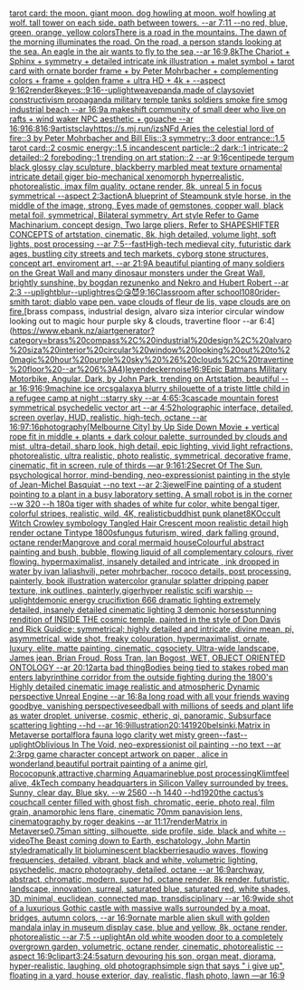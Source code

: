 [tarot card: the moon. giant moon. dog howling at moon. wolf howling at wolf. tall tower on each side. path between towers. --ar 7:11 --no red, blue, green, orange, yellow colors](https://www.ebank.nz/aiartgenerator?category=tarot%20card%3A%20the%20moon.%20giant%20moon.%20dog%20howling%20at%20moon.%20wolf%20howling%20at%20wolf.%20tall%20tower%20on%20each%20side.%20path%20between%20towers.%20--ar%207%3A11%20--no%20red%2C%20blue%2C%20green%2C%20orange%2C%20yellow%20colors)[There is a road in the mountains. The dawn of the morning illuminates the road. On the road, a person stands looking at the sea. An eagle in the air wants to fly to the sea,--ar 16:9,8k](https://www.ebank.nz/aiartgenerator?category=There%20is%20a%20road%20in%20the%20mountains.%20The%20dawn%20of%20the%20morning%20illuminates%20the%20road.%20On%20the%20road%2C%20a%20person%20stands%20looking%20at%20the%20sea.%20An%20eagle%20in%20the%20air%20wants%20to%20fly%20to%20the%20sea%2C--ar%2016%3A9%2C8k)[The Chariot + Sphinx + symmetry + detailed intricate ink illustration + malet symbol + tarot card with ornate border frame + by Peter Mohrbacher + complementing colors + frame + golden frame + ultra HD + 4k + --aspect 9:16](https://www.ebank.nz/aiartgenerator?category=The%20Chariot%20%2B%20Sphinx%20%2B%20symmetry%20%2B%20detailed%20intricate%20ink%20illustration%20%2B%20malet%20symbol%20%2B%20tarot%20card%20with%20ornate%20border%20frame%20%2B%20by%20Peter%20Mohrbacher%20%2B%20complementing%20colors%20%2B%20frame%20%2B%20golden%20frame%20%2B%20ultra%20HD%20%2B%204k%20%2B%20--aspect%209%3A16)[2](https://www.ebank.nz/aiartgenerator?category=2)[render](https://www.ebank.nz/aiartgenerator?category=render)[8k](https://www.ebank.nz/aiartgenerator?category=8k)[eyes::](https://www.ebank.nz/aiartgenerator?category=eyes%3A%3A)[9:16](https://www.ebank.nz/aiartgenerator?category=9%3A16)[--uplight](https://www.ebank.nz/aiartgenerator?category=--uplight)[weave](https://www.ebank.nz/aiartgenerator?category=weave)[panda,made of clay](https://www.ebank.nz/aiartgenerator?category=panda%2Cmade%20of%20clay)[soviet constructivism propaganda military temple tanks soldiers smoke fire smog industrial beach --ar 16:9](https://www.ebank.nz/aiartgenerator?category=soviet%20constructivism%20propaganda%20military%20temple%20tanks%20soldiers%20smoke%20fire%20smog%20industrial%20beach%20--ar%2016%3A9)[a makeshift community of small deer who live on rafts + wind waker NPC aesthetic + gouache --ar 16:9](https://www.ebank.nz/aiartgenerator?category=a%20makeshift%20community%20of%20small%20deer%20who%20live%20on%20rafts%20%2B%20wind%20waker%20NPC%20aesthetic%20%2B%20gouache%20--ar%2016%3A9)[16:8](https://www.ebank.nz/aiartgenerator?category=16%3A8)[16:9](https://www.ebank.nz/aiartgenerator?category=16%3A9)[artists](https://www.ebank.nz/aiartgenerator?category=artists)[clay](https://www.ebank.nz/aiartgenerator?category=clay)[https://s.mj.run/izsNFd  Aries the celestial lord of fire::3 by Peter Mohrbacher and Bill Elis::3 symmetry::3 door entrance::1.5 tarot card::2 cosmic energy::1.5 incandescent particle::2 dark::1 intricate::2 detailed::2 foreboding::1 trending on art station::2 --ar 9:16](https://www.ebank.nz/aiartgenerator?category=https%3A//s.mj.run/izsNFd%20%20Aries%20the%20celestial%20lord%20of%20fire%3A%3A3%20by%20Peter%20Mohrbacher%20and%20Bill%20Elis%3A%3A3%20symmetry%3A%3A3%20door%20entrance%3A%3A1.5%20tarot%20card%3A%3A2%20cosmic%20energy%3A%3A1.5%20incandescent%20particle%3A%3A2%20dark%3A%3A1%20intricate%3A%3A2%20detailed%3A%3A2%20foreboding%3A%3A1%20trending%20on%20art%20station%3A%3A2%20--ar%209%3A16)[centipede tergum black glossy clay sculpture, blackberry marbled meat texture ornamental intricate detail giger bio-mechanical xenomorph  hyperrealistic, photorealistic, imax film quality, octane render, 8k, unreal 5 in focus symmetrical --aspect 2:3](https://www.ebank.nz/aiartgenerator?category=centipede%20tergum%20black%20glossy%20clay%20sculpture%2C%20blackberry%20marbled%20meat%20texture%20ornamental%20intricate%20detail%20giger%20bio-mechanical%20xenomorph%20%20hyperrealistic%2C%20photorealistic%2C%20imax%20film%20quality%2C%20octane%20render%2C%208k%2C%20unreal%205%20in%20focus%20symmetrical%20--aspect%202%3A3)[action](https://www.ebank.nz/aiartgenerator?category=action)[A blueprint of Steampunk style horse,   in the middle of the image,   strong, Eyes made of gemstones, copper wall, black metal foil, symmetrical,  Bilateral symmetry,  Art style Refer to Game Machinarium.  concept design, Two large pliers, Refer to SHAPESHIFTER CONCEPTS  of artstation, cinematic,  8k, high detailed,  volume light,  soft lights,  post processing    --ar 7:5](https://www.ebank.nz/aiartgenerator?category=A%20blueprint%20of%20Steampunk%20style%20horse%2C%20%20%20in%20the%20middle%20of%20the%20image%2C%20%20%20strong%2C%20Eyes%20made%20of%20gemstones%2C%20copper%20wall%2C%20black%20metal%20foil%2C%20symmetrical%2C%20%20Bilateral%20symmetry%2C%20%20Art%20style%20Refer%20to%20Game%20Machinarium.%20%20concept%20design%2C%20Two%20large%20pliers%2C%20Refer%20to%20SHAPESHIFTER%20CONCEPTS%20%20of%20artstation%2C%20cinematic%2C%20%208k%2C%20high%20detailed%2C%20%20volume%20light%2C%20%20soft%20lights%2C%20%20post%20processing%20%20%20%20--ar%207%3A5)[--fast](https://www.ebank.nz/aiartgenerator?category=--fast)[High-tech medieval city, futuristic dark ages, bustling city streets and tech markets, cyborg stone structures, concept art, enviroment art, --ar 21:9](https://www.ebank.nz/aiartgenerator?category=High-tech%20medieval%20city%2C%20futuristic%20dark%20ages%2C%20bustling%20city%20streets%20and%20tech%20markets%2C%20cyborg%20stone%20structures%2C%20concept%20art%2C%20enviroment%20art%2C%20--ar%2021%3A9)[A beautiful pianting of many soldiers on the Great Wall and many dinosaur monsters under the Great Wall, brightly sunshine, by bogdan rezunenko and Nekro and Hubert Robert --ar 2:3 --uplight](https://www.ebank.nz/aiartgenerator?category=A%20beautiful%20pianting%20of%20many%20soldiers%20on%20the%20Great%20Wall%20and%20many%20dinosaur%20monsters%20under%20the%20Great%20Wall%2C%20brightly%20sunshine%2C%20by%20bogdan%20rezunenko%20and%20Nekro%20and%20Hubert%20Robert%20--ar%202%3A3%20--uplight)[blur](https://www.ebank.nz/aiartgenerator?category=blur)[--uplight](https://www.ebank.nz/aiartgenerator?category=--uplight)[res](https://www.ebank.nz/aiartgenerator?category=res)[😉😘😈](https://www.ebank.nz/aiartgenerator?category=%F0%9F%98%89%F0%9F%98%98%F0%9F%98%88)[9:16](https://www.ebank.nz/aiartgenerator?category=9%3A16)[Classroom after school](https://www.ebank.nz/aiartgenerator?category=Classroom%20after%20school)[1080](https://www.ebank.nz/aiartgenerator?category=1080)[rider-smith tarot: diablo vape pen. vape clouds of fleur de lis, vape clouds are on fire.](https://www.ebank.nz/aiartgenerator?category=rider-smith%20tarot%3A%20diablo%20vape%20pen.%20vape%20clouds%20of%20fleur%20de%20lis%2C%20vape%20clouds%20are%20on%20fire.)[brass compass, industrial design, alvaro siza interior circular window looking out to magic hour purple sky & clouds, travertine floor --ar 6:4](https://www.ebank.nz/aiartgenerator?category=brass%20compass%2C%20industrial%20design%2C%20alvaro%20siza%20interior%20circular%20window%20looking%20out%20to%20magic%20hour%20purple%20sky%20%26%20clouds%2C%20travertine%20floor%20--ar%206%3A4)[leyendecker](https://www.ebank.nz/aiartgenerator?category=leyendecker)[noise](https://www.ebank.nz/aiartgenerator?category=noise)[16:9](https://www.ebank.nz/aiartgenerator?category=16%3A9)[Epic Batmans Military Motorbike, Angular, Dark, by John Park, trending on Artstation, beautiful --ar 16:9](https://www.ebank.nz/aiartgenerator?category=Epic%20Batmans%20Military%20Motorbike%2C%20Angular%2C%20Dark%2C%20by%20John%20Park%2C%20trending%20on%20Artstation%2C%20beautiful%20--ar%2016%3A9)[16:9](https://www.ebank.nz/aiartgenerator?category=16%3A9)[machine ice orcs](https://www.ebank.nz/aiartgenerator?category=machine%20ice%20orcs)[galaxy](https://www.ebank.nz/aiartgenerator?category=galaxy)[a blurry shilouette of a triste little child in a refugee camp at night ::starry sky --ar 4:6](https://www.ebank.nz/aiartgenerator?category=a%20blurry%20shilouette%20of%20a%20triste%20little%20child%20in%20a%20refugee%20camp%20at%20night%20%3A%3Astarry%20sky%20--ar%204%3A6)[5:3](https://www.ebank.nz/aiartgenerator?category=5%3A3)[cascade mountain forest symmetrical psychedelic vector art --ar 4:5](https://www.ebank.nz/aiartgenerator?category=cascade%20mountain%20forest%20symmetrical%20psychedelic%20vector%20art%20--ar%204%3A5)[2](https://www.ebank.nz/aiartgenerator?category=2)[holographic interface, detailed, screen overlay, HUD, realistic, high-tech, octane --ar 16:9](https://www.ebank.nz/aiartgenerator?category=holographic%20interface%2C%20detailed%2C%20screen%20overlay%2C%20HUD%2C%20realistic%2C%20high-tech%2C%20octane%20--ar%2016%3A9)[7:16](https://www.ebank.nz/aiartgenerator?category=7%3A16)[photography](https://www.ebank.nz/aiartgenerator?category=photography)[[Melbourne City] by Up Side Down Movie + vertical rope fit in middle + plants + dark colour palette, surrounded by clouds and mist, ultra-detail, sharp look, high detail, epic lighting, vivid light refractions, photorealistic, ultra realistic, photo realistic, symmetrical, decorative frame, cinematic, fit in screen, rule of thirds —ar 9:16](https://www.ebank.nz/aiartgenerator?category=%5BMelbourne%20City%5D%20by%20Up%20Side%20Down%20Movie%20%2B%20vertical%20rope%20fit%20in%20middle%20%2B%20plants%20%2B%20dark%20colour%20palette%2C%20surrounded%20by%20clouds%20and%20mist%2C%20ultra-detail%2C%20sharp%20look%2C%20high%20detail%2C%20epic%20lighting%2C%20vivid%20light%20refractions%2C%20photorealistic%2C%20ultra%20realistic%2C%20photo%20realistic%2C%20symmetrical%2C%20decorative%20frame%2C%20cinematic%2C%20fit%20in%20screen%2C%20rule%20of%20thirds%20%E2%80%94ar%209%3A16)[1:2](https://www.ebank.nz/aiartgenerator?category=1%3A2)[Secret Of The Sun, psychological horror, mind-bending, neo-expressionist painting in the style of Jean-Michel Basquiat --no text --ar 2:3](https://www.ebank.nz/aiartgenerator?category=Secret%20Of%20The%20Sun%2C%20psychological%20horror%2C%20mind-bending%2C%20neo-expressionist%20painting%20in%20the%20style%20of%20Jean-Michel%20Basquiat%20--no%20text%20--ar%202%3A3)[jewel](https://www.ebank.nz/aiartgenerator?category=jewel)[Fine painting of a student pointing to a plant in a busy laboratory setting. A small robot is in the corner --w 320 --h 180](https://www.ebank.nz/aiartgenerator?category=Fine%20painting%20of%20a%20student%20pointing%20to%20a%20plant%20in%20a%20busy%20laboratory%20setting.%20A%20small%20robot%20is%20in%20the%20corner%20--w%20320%20--h%20180)[a tiger with shades of white fur color, white bengal tiger, colorful stripes, realistic, wild, 4K, realistic](https://www.ebank.nz/aiartgenerator?category=a%20tiger%20with%20shades%20of%20white%20fur%20color%2C%20white%20bengal%20tiger%2C%20colorful%20stripes%2C%20realistic%2C%20wild%2C%204K%2C%20realistic)[buddhist punk planet](https://www.ebank.nz/aiartgenerator?category=buddhist%20punk%20planet)[8K](https://www.ebank.nz/aiartgenerator?category=8K)[Occult Witch Crowley symbology Tangled Hair Crescent moon realistic detail high render octane Tintype 1800s](https://www.ebank.nz/aiartgenerator?category=Occult%20Witch%20Crowley%20symbology%20Tangled%20Hair%20Crescent%20moon%20realistic%20detail%20high%20render%20octane%20Tintype%201800s)[fungus futurism, wired, dark falling ground, octane render](https://www.ebank.nz/aiartgenerator?category=fungus%20futurism%2C%20wired%2C%20dark%20falling%20ground%2C%20octane%20render)[Mangrove and coral mermaid house](https://www.ebank.nz/aiartgenerator?category=Mangrove%20and%20coral%20mermaid%20house)[Colourful abstract painting and bush, bubble, flowing liquid of all complementary colours, river flowing. hypermaximalist, insanely detailed and intricate , ink dropped in water by ivan laliashvili, peter mohrbacher, rococo details, post processing, painterly, book illustration watercolor granular splatter dripping paper texture, ink outlines, painterly,](https://www.ebank.nz/aiartgenerator?category=Colourful%20abstract%20painting%20and%20bush%2C%20bubble%2C%20flowing%20liquid%20of%20all%20complementary%20colours%2C%20river%20flowing.%20hypermaximalist%2C%20insanely%20detailed%20and%20intricate%20%2C%20ink%20dropped%20in%20water%20by%20ivan%20laliashvili%2C%20peter%20mohrbacher%2C%20rococo%20details%2C%20post%20processing%2C%20painterly%2C%20book%20illustration%20watercolor%20granular%20splatter%20dripping%20paper%20texture%2C%20ink%20outlines%2C%20painterly%2C)[giger](https://www.ebank.nz/aiartgenerator?category=giger)[hyper realistic scifi warship --uplight](https://www.ebank.nz/aiartgenerator?category=hyper%20realistic%20scifi%20warship%20--uplight)[demonic energy crucifixtion  666 dramatic lighting   extremely detailed, insanely  detailed cinematic lighting 3 demonic horses](https://www.ebank.nz/aiartgenerator?category=demonic%20energy%20crucifixtion%20%20666%20dramatic%20lighting%20%20%20extremely%20detailed%2C%20insanely%20%20detailed%20cinematic%20lighting%203%20demonic%20horses)[stunning rendition of INSIDE THE cosmic temple, painted in the style of Don Davis and Rick Guidice; symmetrical; highly detailed and intricate, divine mean, pi, asymmetrical, wide shot, freaky colouration, hypermaximalist, ornate, luxury, elite, matte painting, cinematic, cgsociety, Ultra-wide landscape, James jean, Brian Froud, Ross Tran, Ian Bogost, WET, OBJECT ORIENTED ONTOLOGY --ar 20:12](https://www.ebank.nz/aiartgenerator?category=stunning%20rendition%20of%20INSIDE%20THE%20cosmic%20temple%2C%20painted%20in%20the%20style%20of%20Don%20Davis%20and%20Rick%20Guidice%3B%20symmetrical%3B%20highly%20detailed%20and%20intricate%2C%20divine%20mean%2C%20pi%2C%20asymmetrical%2C%20wide%20shot%2C%20freaky%20colouration%2C%20hypermaximalist%2C%20ornate%2C%20luxury%2C%20elite%2C%20matte%20painting%2C%20cinematic%2C%20cgsociety%2C%20Ultra-wide%20landscape%2C%20James%20jean%2C%20Brian%20Froud%2C%20Ross%20Tran%2C%20Ian%20Bogost%2C%20WET%2C%20OBJECT%20ORIENTED%20ONTOLOGY%20--ar%2020%3A12)[art](https://www.ebank.nz/aiartgenerator?category=art)[a bad thing](https://www.ebank.nz/aiartgenerator?category=a%20bad%20thing)[Bodies being tied to stakes robed man enters labyrinthine corridor from the outside fighting during the 1800's Highly detailed cinematic image realistic and atmospheric Dynamic perspective Unreal Engine --ar 16:8](https://www.ebank.nz/aiartgenerator?category=Bodies%20being%20tied%20to%20stakes%20robed%20man%20enters%20labyrinthine%20corridor%20from%20the%20outside%20fighting%20during%20the%201800%27s%20Highly%20detailed%20cinematic%20image%20realistic%20and%20atmospheric%20Dynamic%20perspective%20Unreal%20Engine%20--ar%2016%3A8)[a long road with all your friends waving goodbye,  vanishing perspective](https://www.ebank.nz/aiartgenerator?category=a%20long%20road%20with%20all%20your%20friends%20waving%20goodbye%2C%20%20vanishing%20perspective)[seedball with millions of seeds and plant life as water droplet, universe, cosmic, etheric, qi, panoramic, Subsurface scattering lighting --hd --ar 16:9](https://www.ebank.nz/aiartgenerator?category=seedball%20with%20millions%20of%20seeds%20and%20plant%20life%20as%20water%20droplet%2C%20universe%2C%20cosmic%2C%20etheric%2C%20qi%2C%20panoramic%2C%20Subsurface%20scattering%20lighting%20--hd%20--ar%2016%3A9)[illustration](https://www.ebank.nz/aiartgenerator?category=illustration)[20:14](https://www.ebank.nz/aiartgenerator?category=20%3A14)[1920](https://www.ebank.nz/aiartgenerator?category=1920)[belsinki,](https://www.ebank.nz/aiartgenerator?category=belsinki%2C)[Matrix in Metaverse portal](https://www.ebank.nz/aiartgenerator?category=Matrix%20in%20Metaverse%20portal)[flora fauna logo clarity wet misty green](https://www.ebank.nz/aiartgenerator?category=flora%20fauna%20logo%20clarity%20wet%20misty%20green)[--fast](https://www.ebank.nz/aiartgenerator?category=--fast)[--uplight](https://www.ebank.nz/aiartgenerator?category=--uplight)[Oblivious In The Void, neo-expressionist oil painting --no text --ar 2:3](https://www.ebank.nz/aiartgenerator?category=Oblivious%20In%20The%20Void%2C%20neo-expressionist%20oil%20painting%20--no%20text%20--ar%202%3A3)[rpg game character concept artwork on paper , alice in wonderland,beautiful portrait painting of a anime girl, Rococopunk,attractive,charming Aquamarineblue,post processing](https://www.ebank.nz/aiartgenerator?category=rpg%20game%20character%20concept%20artwork%20on%20paper%20%2C%20alice%20in%20wonderland%2Cbeautiful%20portrait%20painting%20of%20a%20anime%20girl%2C%20Rococopunk%2Cattractive%2Ccharming%20Aquamarineblue%2Cpost%20processing)[Klimt](https://www.ebank.nz/aiartgenerator?category=Klimt)[feel alive, 4k](https://www.ebank.nz/aiartgenerator?category=feel%20alive%2C%204k)[Tech company headquarters in Silicon Valley surrounded by trees. Sunny, clear day. Blue sky. --w 2560 --h 1440 --hd](https://www.ebank.nz/aiartgenerator?category=Tech%20company%20headquarters%20in%20Silicon%20Valley%20surrounded%20by%20trees.%20Sunny%2C%20clear%20day.%20Blue%20sky.%20--w%202560%20--h%201440%20--hd)[1920](https://www.ebank.nz/aiartgenerator?category=1920)[the cactus’s couch](https://www.ebank.nz/aiartgenerator?category=the%20cactus%E2%80%99s%20couch)[call center filled with ghost fish, chromatic, eerie, photo real, film grain, anamorphic lens flare, cinematic 70mm panavision lens, cinematography by roger deakins --ar 11:17](https://www.ebank.nz/aiartgenerator?category=call%20center%20filled%20with%20ghost%20fish%2C%20chromatic%2C%20eerie%2C%20photo%20real%2C%20film%20grain%2C%20anamorphic%20lens%20flare%2C%20cinematic%2070mm%20panavision%20lens%2C%20cinematography%20by%20roger%20deakins%20--ar%2011%3A17)[render](https://www.ebank.nz/aiartgenerator?category=render)[Matrix in Metaverse](https://www.ebank.nz/aiartgenerator?category=Matrix%20in%20Metaverse)[0.75](https://www.ebank.nz/aiartgenerator?category=0.75)[man sitting, silhouette, side profile, side, black and white  --video](https://www.ebank.nz/aiartgenerator?category=man%20sitting%2C%20silhouette%2C%20side%20profile%2C%20side%2C%20black%20and%20white%20%20--video)[The Beast coming down to Earth, eschatology, John Martin style](https://www.ebank.nz/aiartgenerator?category=The%20Beast%20coming%20down%20to%20Earth%2C%20eschatology%2C%20John%20Martin%20style)[dramatically lit bioluminescent blackberries](https://www.ebank.nz/aiartgenerator?category=dramatically%20lit%20bioluminescent%20blackberries)[audio waves, flowing frequencies, detailed, vibrant, black and white, volumetric lighting, psychedelic, macro photography, detailed, octane --ar 16:9](https://www.ebank.nz/aiartgenerator?category=audio%20waves%2C%20flowing%20frequencies%2C%20detailed%2C%20vibrant%2C%20black%20and%20white%2C%20volumetric%20lighting%2C%20psychedelic%2C%20macro%20photography%2C%20detailed%2C%20octane%20--ar%2016%3A9)[archway, abstract, chromatic, modern, super hd, octane render, 8k render, futuristic, landscape, innovation, surreal, saturated blue, saturated red, white shades, 3D, minimal, euclidean, connected map, transdisciplinary --ar 16:9](https://www.ebank.nz/aiartgenerator?category=archway%2C%20abstract%2C%20chromatic%2C%20modern%2C%20super%20hd%2C%20octane%20render%2C%208k%20render%2C%20futuristic%2C%20landscape%2C%20innovation%2C%20surreal%2C%20saturated%20blue%2C%20saturated%20red%2C%20white%20shades%2C%203D%2C%20minimal%2C%20euclidean%2C%20connected%20map%2C%20transdisciplinary%20--ar%2016%3A9)[wide shot of a luxurious Gothic castle with massive walls surrounded by a moat, bridges, autumn colors, --ar 16:9](https://www.ebank.nz/aiartgenerator?category=wide%20shot%20of%20a%20luxurious%20Gothic%20castle%20with%20massive%20walls%20surrounded%20by%20a%20moat%2C%20bridges%2C%20autumn%20colors%2C%20--ar%2016%3A9)[ornate marble alien skull with golden mandala inlay in museum display case,  blue and yellow, 8k, octane render, photorealistic --ar 7:5 --uplight](https://www.ebank.nz/aiartgenerator?category=ornate%20marble%20alien%20skull%20with%20golden%20mandala%20inlay%20in%20museum%20display%20case%2C%20%20blue%20and%20yellow%2C%208k%2C%20octane%20render%2C%20photorealistic%20--ar%207%3A5%20--uplight)[An old white wooden door to a completely overgrown garden, volumetric, octane render, cinematic, photorealistic --aspect 16:9](https://www.ebank.nz/aiartgenerator?category=An%20old%20white%20wooden%20door%20to%20a%20completely%20overgrown%20garden%2C%20volumetric%2C%20octane%20render%2C%20cinematic%2C%20photorealistic%20--aspect%2016%3A9)[clipart](https://www.ebank.nz/aiartgenerator?category=clipart)[3:2](https://www.ebank.nz/aiartgenerator?category=3%3A2)[4:5](https://www.ebank.nz/aiartgenerator?category=4%3A5)[saturn devouring his son, organ meat, diorama, hyper-realistic, laughing, old photograph](https://www.ebank.nz/aiartgenerator?category=saturn%20devouring%20his%20son%2C%20organ%20meat%2C%20diorama%2C%20hyper-realistic%2C%20laughing%2C%20old%20photograph)[simple sign that says " i give up", floating in a yard, house exterior, day, realistic, flash photo, lawn —ar 16:9](https://www.ebank.nz/aiartgenerator?category=simple%20sign%20that%20says%20%22%20i%20give%20up%22%2C%20floating%20in%20a%20yard%2C%20house%20exterior%2C%20day%2C%20realistic%2C%20flash%20photo%2C%20lawn%20%E2%80%94ar%2016%3A9)